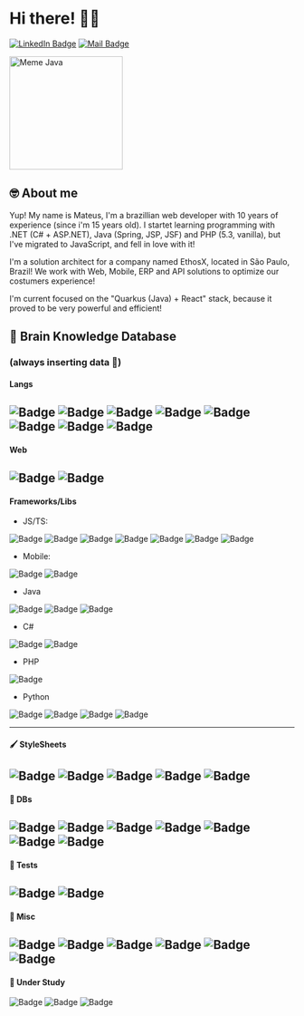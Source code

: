 # Hi there! 🙋‍♂
[![LinkedIn Badge](https://img.shields.io/static/v1?label=&message=Mateus%20Vidal&color=0077B5&logo=linkedin)](https://www.linkedin.com/in/mateusvidaldev/)
[![Mail Badge](https://img.shields.io/static/v1?label=&message=mateusvidal.dev@gmail.com&color=B5B5B5&logo=gmail)](mailto:mateusvidal.dev@gmail.com)

<img src="https://i.pinimg.com/originals/e3/18/ce/e318ceb53eb41fb97c42d900968b357f.jpg" alt="Meme Java" width="200" />

## 🤓 About me

Yup! My name is Mateus, I'm a brazillian web developer with 10 years of experience (since i'm 15 years old). 
I startet learning programming with .NET (C# + ASP.NET), Java (Spring, JSP, JSF) and PHP (5.3, vanilla), but I've migrated to JavaScript, and fell in love with it!

I'm a solution architect for a company named EthosX, located in São Paulo, Brazil! We work with Web, Mobile, ERP and API solutions to optimize our costumers experience!

I'm current focused on the "Quarkus (Java) + React" stack, because it proved to be very powerful and efficient!

## 🧠 Brain Knowledge Database
### (always inserting data 🧐)

#### Langs
![Badge](https://img.shields.io/static/v1?style=for-the-badge&label=&message=JavaScript&color=grey&logo=javascript)
![Badge](https://img.shields.io/static/v1?style=for-the-badge&label=&message=TypeScript&color=fff&logo=typescript)
![Badge](https://img.shields.io/static/v1?style=for-the-badge&label=&message=Java&color=8C2227&logo=java)
![Badge](https://img.shields.io/static/v1?style=for-the-badge&label=&message=C%23&color=239120&logo=c%20sharp)
![Badge](https://img.shields.io/static/v1?style=for-the-badge&label=&message=Rust&color=CA4F17&logo=rust)
![Badge](https://img.shields.io/static/v1?style=for-the-badge&label=&message=C&color=black&logo=c)
![Badge](https://img.shields.io/static/v1?style=for-the-badge&label=&message=PHP&color=fff&logo=php)
![Badge](https://img.shields.io/static/v1?style=for-the-badge&label=&message=Python&color=F8CC41&logo=python)
---
#### Web
![Badge](https://img.shields.io/static/v1?style=for-the-badge&label=&message=HTML5&color=fff&logo=html5)
![Badge](https://img.shields.io/static/v1?style=for-the-badge&label=&message=CSS3&color=5EADEF&logo=css3)
---
#### Frameworks/Libs
- JS/TS: 

![Badge](https://img.shields.io/static/v1?style=for-the-badge&label=&message=NodeJS&color=FFF&logo=node.js)
![Badge](https://img.shields.io/static/v1?style=for-the-badge&label=&message=Express&color=3c3c3c&logo=express)
![Badge](https://img.shields.io/static/v1?style=for-the-badge&label=&message=NestJS&color=E0234E&logo=nestjs)
![Badge](https://img.shields.io/static/v1?style=for-the-badge&label=&message=React&color=grey&logo=react)
![Badge](https://img.shields.io/static/v1?style=for-the-badge&label=&message=NextJS&color=000&logo=next.js)
![Badge](https://img.shields.io/static/v1?style=for-the-badge&label=&message=AngularJS&color=D61A15&logo=angularjs)
![Badge](https://img.shields.io/static/v1?style=for-the-badge&label=&message=Angular&color=D61A15&logo=angular)

- Mobile:

![Badge](https://img.shields.io/static/v1?style=for-the-badge&label=&message=Ionic&color=fff&logo=ionic)
![Badge](https://img.shields.io/static/v1?style=for-the-badge&label=&message=React%20Native&color=452A62&logo=react)

- Java

![Badge](https://img.shields.io/static/v1?style=for-the-badge&label=&message=Spring&color=FFF&logo=spring)
![Badge](https://img.shields.io/static/v1?style=for-the-badge&label=&message=Quarkus&color=FFF&logo=quarkus)
![Badge](https://img.shields.io/static/v1?style=for-the-badge&label=&message=Hibernate&color=B6A875&logo=hibernate)

- C#

![Badge](https://img.shields.io/static/v1?style=for-the-badge&label=&message=.NET&color=blue&logo=.net)
![Badge](https://img.shields.io/static/v1?style=for-the-badge&label=&message=Entity%20Framework&color=blue&logo=c%20sharp)

- PHP

![Badge](https://img.shields.io/static/v1?style=for-the-badge&label=&message=Laravel&color=EBEBEB&logo=laravel)

- Python

![Badge](https://img.shields.io/static/v1?style=for-the-badge&label=&message=Flask&color=0D7660&logo=flask)
![Badge](https://img.shields.io/static/v1?style=for-the-badge&label=&message=Face%20Recognition&color=EBEBEB&logo=python)
![Badge](https://img.shields.io/static/v1?style=for-the-badge&label=&message=DLib&color=008000&logo=dlib)
![Badge](https://img.shields.io/static/v1?style=for-the-badge&label=&message=OpenCV&color=5C3EE8&logo=opencv)

---
#### 🖌️ StyleSheets
![Badge](https://img.shields.io/static/v1?style=for-the-badge&label=&message=SaSS&color=grey&logo=sass)
![Badge](https://img.shields.io/static/v1?style=for-the-badge&label=&message=LeSS&color=grey&logo=less)
![Badge](https://img.shields.io/static/v1?style=for-the-badge&label=&message=Bootstrap&color=553D7C&logo=bootstrap)
![Badge](https://img.shields.io/static/v1?style=for-the-badge&label=&message=Styled%20Components&color=3c3c3c&logo=styled-components)
![Badge](https://img.shields.io/static/v1?style=for-the-badge&label=&message=Semantic%20UI&color=3c3c3c&logo=semantic-ui-react)
---
#### 🧮 DBs
![Badge](https://img.shields.io/static/v1?style=for-the-badge&label=&message=PostgreSQL&color=fff&logo=postgresql)
![Badge](https://img.shields.io/static/v1?style=for-the-badge&label=&message=MySQL&color=F7F7F7&logo=mysql)
![Badge](https://img.shields.io/static/v1?style=for-the-badge&label=&message=SQL%20Server&color=CC2927&logo=microsoft%20sql%20server)
![Badge](https://img.shields.io/static/v1?style=for-the-badge&label=&message=SQLite&color=4BA3D7&logo=sqlite)
![Badge](https://img.shields.io/static/v1?style=for-the-badge&label=&message=MongoDB&color=F7F7F7&logo=mongodb)
![Badge](https://img.shields.io/static/v1?style=for-the-badge&label=&message=CouchDB&color=EA2328&logo=couchbase)
![Badge](https://img.shields.io/static/v1?style=for-the-badge&label=&message=Redis&color=ffffff&logo=redis)
---
#### 🤖 Tests
![Badge](https://img.shields.io/static/v1?style=for-the-badge&label=&message=Jest&color=96737D&logo=jest)
![Badge](https://img.shields.io/static/v1?style=for-the-badge&label=&message=Selenium&color=fff&logo=selenium)
---
#### 🔡 Misc 
![Badge](https://img.shields.io/static/v1?style=for-the-badge&label=&message=Docker&color=fff&logo=docker)
![Badge](https://img.shields.io/static/v1?style=for-the-badge&label=&message=Bower&color=fff&logo=bower)
![Badge](https://img.shields.io/static/v1?style=for-the-badge&label=&message=NPM&color=fff&logo=npm)
![Badge](https://img.shields.io/static/v1?style=for-the-badge&label=&message=Yarn&color=fff&logo=yarn)
![Badge](https://img.shields.io/static/v1?style=for-the-badge&label=&message=Grunt&color=fff&logo=grunt)
![Badge](https://img.shields.io/static/v1?style=for-the-badge&label=&message=Gulp&color=fff&logo=gulp)
---
#### 📖 Under Study 
![Badge](https://img.shields.io/static/v1?style=for-the-badge&label=&message=Jenkins&color=FFF&logo=jenkins)
![Badge](https://img.shields.io/static/v1?style=for-the-badge&label=&message=Kubernetes&color=FFF&logo=kubernetes)
![Badge](https://img.shields.io/static/v1?style=for-the-badge&label=&message=Svelte&color=FFF&logo=svelte)
